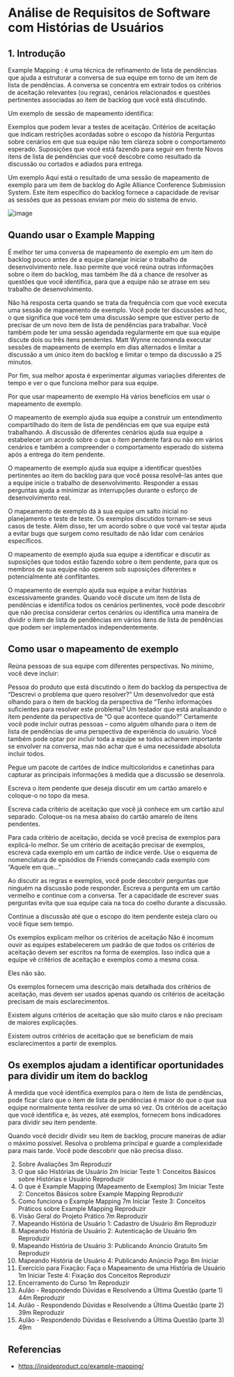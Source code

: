 # Análise de Requisitos de Software com Histórias de Usuários

## 1. Introdução

Example Mapping :  é uma técnica de refinamento de lista de pendências que ajuda a estruturar a conversa de sua equipe em torno de um item de lista de pendências. A conversa se concentra em extrair todos os critérios de aceitação relevantes (ou regras), cenários relacionados e questões pertinentes associadas ao item de backlog que você está discutindo.

Um exemplo de sessão de mapeamento identifica:

Exemplos que podem levar a testes de aceitação.
Critérios de aceitação que indicam restrições acordadas sobre o escopo da história
Perguntas sobre cenários em que sua equipe não tem clareza sobre o comportamento esperado.
Suposições que você está fazendo para seguir em frente
Novos itens de lista de pendências que você descobre como resultado da discussão ou cortados e adiados para entrega.

Um exemplo
Aqui está o resultado de uma sessão de mapeamento de exemplo para um item de backlog do Agile Alliance Conference Submission System. Este item específico do backlog fornece a capacidade de revisar as sessões que as pessoas enviam por meio do sistema de envio.

![image](https://user-images.githubusercontent.com/52088444/232058777-ac05bd50-6c33-4f64-859e-6dc0fe650d39.png)

## Quando usar o Example Mapping

É melhor ter uma conversa de mapeamento de exemplo em um item do backlog pouco antes de a equipe planejar iniciar o trabalho de desenvolvimento nele. Isso permite que você reúna outras informações sobre o item do backlog, mas também lhe dá a chance de resolver as questões que você identifica, para que a equipe não se atrase em seu trabalho de desenvolvimento.

Não há resposta certa quando se trata da frequência com que você executa uma sessão de mapeamento de exemplo. Você pode ter discussões ad hoc, o que significa que você tem uma discussão sempre que estiver perto de precisar de um novo item de lista de pendências para trabalhar. Você também pode ter uma sessão agendada regularmente em que sua equipe discute dois ou três itens pendentes. Matt Wynne recomenda executar sessões de mapeamento de exemplo em dias alternados e limitar a discussão a um único item do backlog e limitar o tempo da discussão a 25 minutos.

Por fim, sua melhor aposta é experimentar algumas variações diferentes de tempo e ver o que funciona melhor para sua equipe.

Por que usar mapeamento de exemplo
Há vários benefícios em usar o mapeamento de exemplo.

O mapeamento de exemplo ajuda sua equipe a construir um entendimento compartilhado do item de lista de pendências em que sua equipe está trabalhando. A discussão de diferentes cenários ajuda sua equipe a estabelecer um acordo sobre o que o item pendente fará ou não em vários cenários e também a compreender o comportamento esperado do sistema após a entrega do item pendente.

O mapeamento de exemplo ajuda sua equipe a identificar questões pertinentes ao item do backlog para que você possa resolvê-las antes que a equipe inicie o trabalho de desenvolvimento. Responder a essas perguntas ajuda a minimizar as interrupções durante o esforço de desenvolvimento real.

O mapeamento de exemplo dá à sua equipe um salto inicial no planejamento e teste de teste. Os exemplos discutidos tornam-se seus casos de teste. Além disso, ter um acordo sobre o que você vai testar ajuda a evitar bugs que surgem como resultado de não lidar com cenários específicos.

O mapeamento de exemplo ajuda sua equipe a identificar e discutir as suposições que todos estão fazendo sobre o item pendente, para que os membros de sua equipe não operem sob suposições diferentes e potencialmente até conflitantes.

O mapeamento de exemplo ajuda sua equipe a evitar histórias excessivamente grandes. Quando você discute um item de lista de pendências e identifica todos os cenários pertinentes, você pode descobrir que não precisa considerar certos cenários ou identifica uma maneira de dividir o item de lista de pendências em vários itens de lista de pendências que podem ser implementados independentemente.

## Como usar o mapeamento de exemplo

Reúna pessoas de sua equipe com diferentes perspectivas. No mínimo, você deve incluir:

Pessoa do produto que está discutindo o item do backlog da perspectiva de “Descrevi o problema que quero resolver?”
Um desenvolvedor que está olhando para o item de backlog da perspectiva de “Tenho informações suficientes para resolver este problema?
Um testador que está analisando o item pendente da perspectiva de “O que acontece quando?”
Certamente você pode incluir outras pessoas – como alguém olhando para o item de lista de pendências de uma perspectiva de experiência do usuário. Você também pode optar por incluir toda a equipe se todos acharem importante se envolver na conversa, mas não achar que é uma necessidade absoluta incluir todos.

Pegue um pacote de cartões de índice multicoloridos e canetinhas para capturar as principais informações à medida que a discussão se desenrola.

Escreva o item pendente que deseja discutir em um cartão amarelo e coloque-o no topo da mesa.

Escreva cada critério de aceitação que você já conhece em um cartão azul separado. Coloque-os na mesa abaixo do cartão amarelo de itens pendentes.

Para cada critério de aceitação, decida se você precisa de exemplos para explicá-lo melhor. Se um critério de aceitação precisar de exemplos, escreva cada exemplo em um cartão de índice verde. Use o esquema de nomenclatura de episódios de Friends começando cada exemplo com “Aquele em que…”

Ao discutir as regras e exemplos, você pode descobrir perguntas que ninguém na discussão pode responder. Escreva a pergunta em um cartão vermelho e continue com a conversa. Ter a capacidade de escrever suas perguntas evita que sua equipe caia na toca do coelho durante a discussão.

Continue a discussão até que o escopo do item pendente esteja claro ou você fique sem tempo.

Os exemplos explicam melhor os critérios de aceitação
Não é incomum ouvir as equipes estabelecerem um padrão de que todos os critérios de aceitação devem ser escritos na forma de exemplos. Isso indica que a equipe vê critérios de aceitação e exemplos como a mesma coisa.

Eles não são.

Os exemplos fornecem uma descrição mais detalhada dos critérios de aceitação, mas devem ser usados ​​apenas quando os critérios de aceitação precisam de mais esclarecimentos.

Existem alguns critérios de aceitação que são muito claros e não precisam de maiores explicações.

Existem outros critérios de aceitação que se beneficiam de mais esclarecimentos a partir de exemplos.

## Os exemplos ajudam a identificar oportunidades para dividir um item do backlog
À medida que você identifica exemplos para o item de lista de pendências, pode ficar claro que o item de lista de pendências é maior do que o que sua equipe normalmente tenta resolver de uma só vez. Os critérios de aceitação que você identifica e, às vezes, até exemplos, fornecem bons indicadores para dividir seu item pendente.

Quando você decidir dividir seu item de backlog, procure maneiras de adiar o máximo possível. Resolva o problema principal e guarde a complexidade para mais tarde. Você pode descobrir que não precisa disso.


2. Sobre Avaliações
3m
Reproduzir
3. O que são Histórias de Usuário
2m
Iniciar
Teste 1: Conceitos Básicos sobre Histórias e Usuário
Reproduzir
4. O que é Example Mapping (Mapeamento de Exemplos)
3m
Iniciar
Teste 2: Conceitos Básicos sobre Example Mapping
Reproduzir
5. Como funciona o Example Mapping
7m
Iniciar
Teste 3: Conceitos Práticos sobre Example Mapping
Reproduzir
6. Visão Geral do Projeto Prático
7m
Reproduzir
7. Mapeando História de Usuário 1: Cadastro de Usuário
8m
Reproduzir
8. Mapeando História de Usuário 2: Autenticação de Usuário
9m
Reproduzir
9. Mapeando História de Usuário 3: Publicando Anúncio Gratuito
5m
Reproduzir
10. Mapeando História de Usuário 4: Publicando Anúncio Pago
8m
Iniciar
11. Exercício para Fixação: Faça o Mapeamento de uma História de Usuário
1m
Iniciar
Teste 4: Fixação dos Conceitos
Reproduzir
12. Encerramento do Curso
1m
Reproduzir
13. Aulão - Respondendo Dúvidas e Resolvendo a Última Questão (parte 1)
44m
Reproduzir
14. Aulão - Respondendo Dúvidas e Resolvendo a Última Questão (parte 2)
39m
Reproduzir
15. Aulão - Respondendo Dúvidas e Resolvendo a Última Questão (parte 3)
49m


## Referencias

- https://insideproduct.co/example-mapping/
